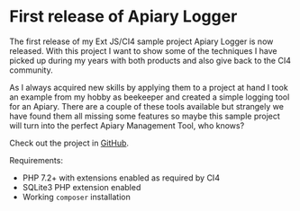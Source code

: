 # First release of Apiary Logger

The first release of my Ext JS/CI4 sample project Apiary Logger is now released. With this project I want to show some of the techniques I have picked up during my years with both products and also give back to the CI4 community.

As I always acquired new skills by applying them to a project at hand I took an example from my hobby as beekeeper and created a simple logging tool for an Apiary. There are a couple of these tools available but strangely we have found them all missing some features so maybe this sample project will turn into the perfect Apiary Management Tool, who knows?

Check out the project in [GitHub](https://github.com/tangix/ci4-apiary-logger). 

Requirements:
* PHP 7.2+ with extensions enabled as required by CI4
* SQLite3 PHP extension enabled
* Working ``composer`` installation
